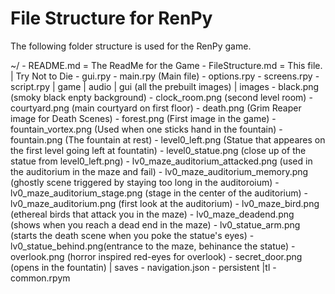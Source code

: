 # File Structure for RenPy

The following folder structure is used for the RenPy game.

~/
    - README.md = The ReadMe for the Game
    - FileStructure.md = This file.
    | Try Not to Die
         - gui.rpy
         - main.rpy (Main file)
         - options.rpy
         - screens.rpy
         - script.rpy
            | game
                | audio
                | gui
                    (all the prebuilt images)
                | images
                     - black.png (smoky black enpty background)
                     - clock_room.png (second level room)
                     - courtyard.png (main courtyard on first floor)
                     - death.png (Grim Reaper image for Death Scenes)
                     - forest.png (First image in the game)
                     - fountain_vortex.png (Used when one sticks hand in the fountain)
                     - fountain.png (The fountain at rest)
                     - level0_left.png (Statue that appeares on the first level going left at fountatin)
                     - level0_statue.png (close up of the statue from level0_left.png)
                     - lv0_maze_auditorium_attacked.png (used in the auditorium in the maze and fail)
                     - lv0_maze_auditorium_memory.png (ghostly scene triggered by staying too long in the auditoroium)
                     - lv0_maze_auditorium_stage.png (stage in the center of the auditorium)
                     - lv0_maze_auditorium.png (first look at the auditorium)
                     - lv0_maze_bird.png (ethereal birds that attack you in the maze)
                     - lv0_maze_deadend.png (shows when you reach a dead end in the maze)
                     - lv0_statue_arm.png (starts the death scene when you poke the statue's eyes)
                     - lv0_statue_behind.png(entrance to the maze, behinance the statue)
                     - overlook.png (horror inspired red-eyes for overlook)
                     - secret_door.png (opens in the fountatin)
                | saves
                    - navigation.json
                    - persistent
                |tl
                    - common.rpym
